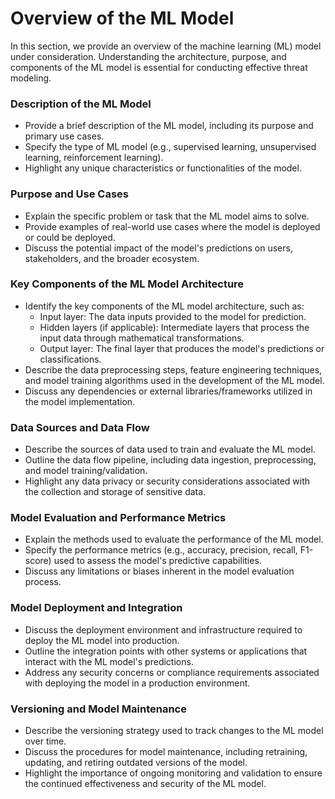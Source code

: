 # Overview of the ML Model
In this section, we provide an overview of the machine learning (ML) model under consideration. Understanding the architecture, purpose, and components of the ML model is essential for conducting effective threat modeling.

### Description of the ML Model
- Provide a brief description of the ML model, including its purpose and primary use cases.
- Specify the type of ML model (e.g., supervised learning, unsupervised learning, reinforcement learning).
- Highlight any unique characteristics or functionalities of the model.
  
### Purpose and Use Cases
- Explain the specific problem or task that the ML model aims to solve.
- Provide examples of real-world use cases where the model is deployed or could be deployed.
- Discuss the potential impact of the model's predictions on users, stakeholders, and the broader ecosystem.

### Key Components of the ML Model Architecture
- Identify the key components of the ML model architecture, such as:
  - Input layer: The data inputs provided to the model for prediction.
  - Hidden layers (if applicable): Intermediate layers that process the input data through mathematical transformations.
  - Output layer: The final layer that produces the model's predictions or classifications.
- Describe the data preprocessing steps, feature engineering techniques, and model training algorithms used in the development of the ML model.
- Discuss any dependencies or external libraries/frameworks utilized in the model implementation.
  
### Data Sources and Data Flow
- Describe the sources of data used to train and evaluate the ML model.
- Outline the data flow pipeline, including data ingestion, preprocessing, and model training/validation.
- Highlight any data privacy or security considerations associated with the collection and storage of sensitive data.

### Model Evaluation and Performance Metrics
- Explain the methods used to evaluate the performance of the ML model.
- Specify the performance metrics (e.g., accuracy, precision, recall, F1-score) used to assess the model's predictive capabilities.
- Discuss any limitations or biases inherent in the model evaluation process.

### Model Deployment and Integration
- Discuss the deployment environment and infrastructure required to deploy the ML model into production.
- Outline the integration points with other systems or applications that interact with the ML model's predictions.
- Address any security concerns or compliance requirements associated with deploying the model in a production environment.

### Versioning and Model Maintenance
- Describe the versioning strategy used to track changes to the ML model over time.
- Discuss the procedures for model maintenance, including retraining, updating, and retiring outdated versions of the model.
- Highlight the importance of ongoing monitoring and validation to ensure the continued effectiveness and security of the ML model.








